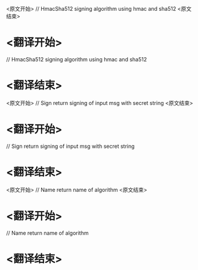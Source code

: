 
<原文开始>
// HmacSha512 signing algorithm using hmac and sha512
<原文结束>

# <翻译开始>
// HmacSha512 signing algorithm using hmac and sha512
# <翻译结束>


<原文开始>
// Sign return signing of input msg with secret string
<原文结束>

# <翻译开始>
// Sign return signing of input msg with secret string
# <翻译结束>


<原文开始>
// Name return name of algorithm
<原文结束>

# <翻译开始>
// Name return name of algorithm
# <翻译结束>

